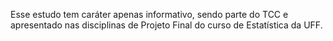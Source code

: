 Esse estudo tem caráter apenas informativo, sendo parte do TCC e apresentado nas disciplinas de Projeto Final do curso de Estatística da UFF.
